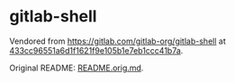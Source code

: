 # gitlab-shell

Vendored from https://gitlab.com/gitlab-org/gitlab-shell at [433cc96551a6d1f1621f9e105b1e7eb1ccc41b7a](https://gitlab.com/gitlab-org/gitlab-shell/commit/433cc96551a6d1f1621f9e105b1e7eb1ccc41b7a).

Original README: [README.orig.md](README.orig.md).
